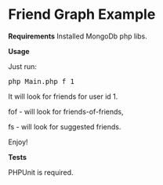 Friend Graph Example
===========

**Requirements**
Installed MongoDb php libs. 

**Usage**

Just run:
<pre>
php Main.php f 1
</pre>

It will look for friends for user id 1.

fof - will look for friends-of-friends, 

fs - will look for suggested friends.

Enjoy!

**Tests**

PHPUnit is required.

